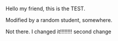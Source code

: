 Hello my friend, this is the TEST.

Modified by a random student, somewhere.

Not there.
I changed it!!!!!!!!
second change